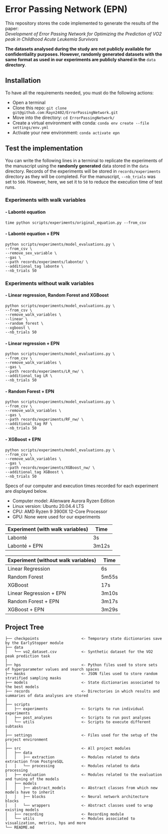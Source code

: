 # Error Passing Network (EPN)
This repository stores the code implemented to generate the results of the paper:  
*Development of Error Passing Network for Optimizing the Prediction of VO2 peak in Childhood Acute Leukemia Survivors*

**The datasets analysed during the study are not publicly available for confidentiality purposes.
However, randomly generated datasets with the same format as used in our experiments are publicly
shared in the** ```data``` **directory**.

## Installation
To have all the requirements needed, you must do the following actions:
- Open a terminal
- Clone this repo: ```git clone git@github.com:Rayn2402/ErrorPassingNetwork.git```
- Move into the directory: ```cd ErrorPassingNetwork/```
- Create a virtual environment with conda: ```conda env create --file settings/env.yml```
- Activate your new environment: ```conda activate epn```
  
## Test the implementation
You can write the following lines in a terminal to replicate the experiments of the manuscript 
using the **randomly generated** data stored in the ```data``` directory. Records of the experiments 
will be stored in ```records/experiments``` directory as they will be completed. For the manuscript,
```--nb_trials``` was set to ```500```. However, here, we set it to ```50``` to reduce the execution
time of test runs.


### Experiments **with** walk variables

#### - Labonté equation
```time python scripts/experiments/original_equation.py --from_csv```

#### - Labonté equation + EPN
```
python scripts/experiments/model_evaluations.py \
--from_csv \
--remove_sex_variable \
--gas \
--path records/experiments/labonte/ \
--additional_tag labonte \
--nb_trials 50
```
### Experiments **without** walk variables

#### - Linear regression, Random Forest and XGBoost 
```
python scripts/experiments/model_evaluations.py \
--from_csv \
--remove_walk_variables \
--linear \
--random_forest \
--xgboost \
--nb_trials 50
```

#### - Linear regression + EPN
```
python scripts/experiments/model_evaluations.py \
--from_csv \
--remove_walk_variables \
--gas \
--path records/experiments/LR_nw/ \
--additional_tag LR \
--nb_trials 50
```

#### - Random Forest + EPN
```
python scripts/experiments/model_evaluations.py \
--from_csv \
--remove_walk_variables \
--gas \
--path records/experiments/RF_nw/ \
--additional_tag RF \
--nb_trials 50
```

#### - XGBoost + EPN
```
python scripts/experiments/model_evaluations.py \
--from_csv \
--remove_walk_variables \
--gas \
--path records/experiments/XGBoost_nw/ \
--additional_tag XGBoost \
--nb_trials 50
```

Specs of our computer and execution times recorded for each experiment
are displayed below.   

- Computer model:  Alienware Aurora Ryzen Edition
- Linux version: Ubuntu 20.04.4 LTS
- CPU: AMD Ryzen 9 3900X 12-Core Processor
- GPU: None were used for our experiments

| Experiment (with walk variables) | Time  |
|----------------------------------|-------|
| Labonté                          | 3s    |
| Labonté + EPN                    | 3m12s |

| Experiment (without walk variables) | Time  |
|-------------------------------------|-------|
| Linear Regression                   | 6s    |
| Random Forest                       | 5m55s |
| XGBoost                             | 17s   |
| Linear Regression + EPN             | 3m10s |
| Random Forest + EPN                 | 3m17s |
| XGBoost + EPN                       | 3m29s |


## Project Tree
```
├── checkpoints                   <- Temporary state dictionaries save by the EarlyStopper module
├── data
│   └── vo2_dataset.csv           <- Synthetic dataset for the VO2 peak prediction task
|
├── hps                           <- Python files used to store sets of hyperparameter values and search spaces
├── masks                         <- JSON files used to store random stratified sampling masks
├── models                        <- State dictionaries associated to the best models
├── records                       <- Directories in which results and summaries of data analyses are stored
|
├── scripts
│   ├── experiments               <- Scripts to run individual experiments
│   ├── post_analyses             <- Scripts to run post analyses
│   └── utils                     <- Scripts to execute different subtasks
|
├── settings                      <- Files used for the setup of the project environment
|
├── src                           <- All project modules
│   ├── data
│   │   ├── extraction            <- Modules related to data extraction from PostgreSQL
│   │   └── processing            <- Modules related to data processing
│   ├── evaluation                <- Modules related to the evaluation and tuning of the models
│   ├── models
│   │   ├── abstract_models       <- Abstract classes from which new models have to inherit
│   │   ├── blocks                <- Neural network architecture blocks
│   │   └── wrappers              <- Abstract classes used to wrap existing models
│   ├── recording                 <- Recording module
│   └── utils                     <- Modules associated to visualization, metrics, hps and more
└── README.md
```